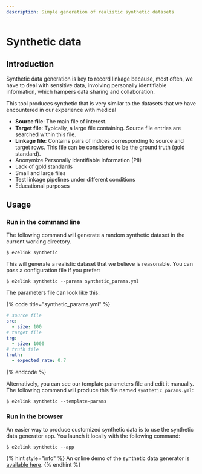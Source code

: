```yaml
---
description: Simple generation of realistic synthetic datasets
---
```


# Synthetic data

## Introduction

Synthetic data generation is key to record linkage because, most often, we have to deal with sensitive data, involving personally identifiable information, which hampers data sharing and collaboration.

This tool produces synthetic that is very similar to the datasets that we have encountered in our experience with medical

* **Source file**: The main file of interest.
* **Target file**: Typically, a large file containing. Source file entries are searched within this file.
* **Linkage file**: Contains pairs of indices corresponding to source and target rows. This file can be considered to be the ground truth \(gold standard\).
* Anonymize Personally Identifiable Information \(PII\)
* Lack of gold standards
* Small and large files
* Test linkage pipelines under different conditions
* Educational purposes

## Usage

### Run in the command line

The following command will generate a random synthetic dataset in the current working directory.

```text
$ e2elink synthetic
```

This will generate a realistic dataset that we believe is reasonable. You can pass a configuration file if you prefer:

```text
$ e2elink synthetic --params synthetic_params.yml
```

The parameters file can look like this:

{% code title="synthetic\_params.yml" %}
```yaml
# source file
src:
  - size: 100
# target file
trg:
  - size: 1000
# truth file
truth:
  - expected_rate: 0.7
```
{% endcode %}

Alternatively, you can see our template parameters file and edit it manually. The following command will produce this file named `synthetic_params.yml`:

```text
$ e2elink synthetic --template-params
```

### Run in the browser

An easier way to produce customized synthetic data is to use the synthetic data generator app. You launch it locally with the following command:

```text
$ e2elink synthetic --app
```

{% hint style="info" %}
An online demo of the synthetic data generator is [available here](http://example.com).
{% endhint %}

